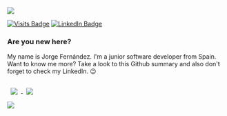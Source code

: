 <img src="https://capsule-render.vercel.app/api?type=waving&color=gradient&customColorList=12&height=200&section=header&text=Welcome!&fontSize=90"/>

[![Visits Badge](https://badges.pufler.dev/visits/KoKeFD12/KoKeFD12)](https:braydoncoyer.dev)
[![LinkedIn Badge](https://img.shields.io/badge/LinkedIn-Profile-informational?style=flat&logo=linkedin&logoColor=white&color=0D76A8)](https://www.linkedin.com/in/jorge-fernández-clemente-384926232/)

### Are you new here?
<p>
  My name is Jorge Fernández. I'm a junior software developer from Spain. Want to know me more? Take a look to this Github summary and also don't forget to check my LinkedIn. 😉
</p>

<!-- Pinned Repositories -->

<a href="https://github.com/KoKeFD12/Notepad">
  <img align="center" style="margin:1rem 0.5rem" src="https://github-readme-stats.vercel.app/api/pin/?username=KoKeFD12&repo=Notepad&title_color=000000&text_color=c9cacc&icon_color=4AB197" />
</a>

<a href="https://github.com/KoKeFD12/FClock">
  <img align="center" style="margin:1rem 0.5rem" src="https://github-readme-stats.vercel.app/api/pin/?username=KoKeFD12&repo=FClock&title_color=000000&text_color=c9cacc&icon_color=4AB197" />
</a>
<br>
<img src="https://capsule-render.vercel.app/api?type=waving&color=gradient&customColorList=12&height=100&section=footer"/>
